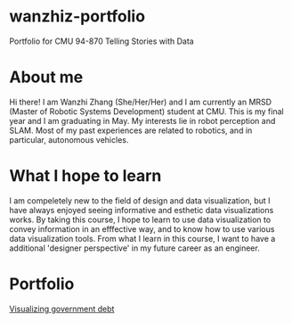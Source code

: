# wanzhiz-portfolio
Portfolio for CMU 94-870 Telling Stories with Data 

# About me
Hi there! I am Wanzhi Zhang (She/Her/Her) and I am currently an MRSD (Master of Robotic Systems Development) student at CMU. This is my final year and I am graduating in May. My interests lie in robot perception and SLAM. Most of my past experiences are related to robotics, and in particular, autonomous vehicles.

# What I hope to learn
I am compeletely new to the field of design and data visualization, but I have always enjoyed seeing informative and esthetic data visualizations works. By taking this course, I hope to learn to use data visualization to convey information in an efffective way, and to know how to use various data visualization tools. From what I learn in this course, I want to have a additional 'designer perspective' in my future career as an engineer. 

# Portfolio
[Visualizing government debt](/gov_debt.md)
